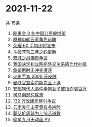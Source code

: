 # 2021-11-22
  共 15条

  <!-- BEGIN -->
  <!-- 最后更新时间:Mon Nov 22 2021 18:13:06 GMT+0000 (Coordinated Universal Time) -->
  1. [刚果金 8 名中国公民被绑架](https://www.zhihu.com/search?q=刚果金)
1. [原神申鹤云堇角色前瞻](https://www.zhihu.com/search?q=原神)
1. [荣耀 60 手机即将发布](https://www.zhihu.com/search?q=荣耀60)
1. [斗破苍穹三年之约更新](https://www.zhihu.com/search?q=斗破苍穹三年之约)
1. [双城之战画风争议](https://www.zhihu.com/search?q=双城之战)
1. [我国决定和立陶宛外交关系降为代办级](https://www.zhihu.com/search?q=立陶宛)
1. [詹姆斯肘击冲突遭逐](https://www.zhihu.com/search?q=詹姆斯)
1. [火影手游 2000 元皮肤](https://www.zhihu.com/search?q=火影忍者)
1. [曼联官宣索尔斯克亚下课](https://www.zhihu.com/search?q=索尔斯克亚)
1. [安阳狗伤人事件牵狗女子被指诈骗百万](https://www.zhihu.com/search?q=安阳狗伤人)
1. [司马南怒怼联想](https://www.zhihu.com/search?q=司马南)
1. [132 万改建房屋引争议](https://www.zhihu.com/search?q=梦想改造家)
1. [云南哀牢山究竟有多凶险](https://www.zhihu.com/search?q=云南哀牢山)
1. [郭艾伦周琦为上综艺道歉](https://www.zhihu.com/search?q=郭艾伦道歉)
1. [偷星九月天动画 PV](https://www.zhihu.com/search?q=偷星九月天)
  <!-- END -->
  